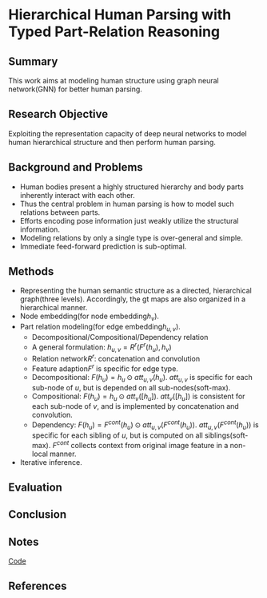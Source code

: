 # Hierarchical Human Parsing with Typed Part-Relation Reasoning

## Summary
This work aims at modeling human structure using graph neural network(GNN) for better human parsing.
## Research Objective
Exploiting the representation capacity of deep neural networks to model human hierarchical structure and then perform human parsing.
## Background and Problems
- Human bodies present a highly structured hierarchy and body parts inherently interact with each other.
- Thus the central problem in human parsing is how to model such relations between parts.
- Efforts encoding pose information just weakly utilize the structural information.
- Modeling relations by only a single type is over-general and simple.
- Immediate feed-forward prediction is sub-optimal.
## Methods
- Representing the human semantic structure as a directed, hierarchical graph(three levels). Accordingly, the gt maps are also organized in a hierarchical manner.
- Node embedding(for node embedding$h_v$).
- Part relation modeling(for edge embedding$h_{u,v}$).
	- Decompositional/Compositional/Dependency relation
	- A general formulation: $h_{u,v} = R^r(F^r(h_u), h_v)$
	- Relation network$R^r$: concatenation and convolution
	- Feature adaption$F^r$ is specific for edge type.
	- Decompositional: $F(h_u) = h_u \odot att_{u,v}(h_u)$.  $att_{u,v}$ is specific for each sub-node of $u$, but is depended on all sub-nodes(soft-max).
	- Compositional: $F(h_u) = h_u \odot att_v([h_u])$. $att_v([h_u])$ is consistent for each sub-node of $v$, and is implemented by concatenation and convolution.
	- Dependency: $F(h_u) = F^{cont}(h_u) \odot att_{u,v}(F^{cont}(h_u))$. $att_{u,v}(F^{cont}(h_u))$ is specific for each sibling of $u$, but is computed on all siblings(soft-max). $F^{cont}$ collects context from original image feature in a non-local manner.
- Iterative inference.
## Evaluation

## Conclusion

## Notes
[Code](https://github.com/hlzhu09/Hierarchical-Human-Parsing)

## References
<!--stackedit_data:
eyJoaXN0b3J5IjpbNTY4MzgyMzczLC0xMzQ2MzYwNzEwLC0yMT
I1NDExNjU0XX0=
-->